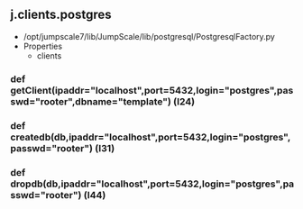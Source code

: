 ## j.clients.postgres

- /opt/jumpscale7/lib/JumpScale/lib/postgresql/PostgresqlFactory.py
- Properties
    - clients

    

### def getClient(ipaddr="localhost",port=5432,login="postgres",passwd="rooter",dbname="template") (l24)

### def createdb(db,ipaddr="localhost",port=5432,login="postgres",passwd="rooter") (l31)

### def dropdb(db,ipaddr="localhost",port=5432,login="postgres",passwd="rooter") (l44)


